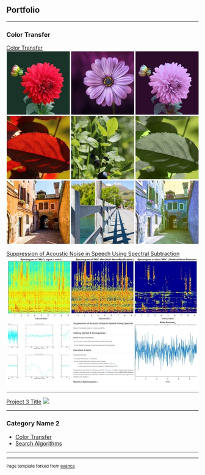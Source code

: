## Portfolio

---

### Color Transfer


[Color Transfer](https://github.com/AissamDjahnine/ColorTransfer)
<img src="images/colortransfer.jpg?raw=true"/>


[Suppression of Acoustic Noise in Speech Using Spectral Subtraction](https://github.com/AissamDjahnine/Suppression-of-Acoustic-Noise-in-Speech-Using-Spectral-Subtraction-)
<img src="images/noisecancelling.jpg?raw=true"/>

---
[Project 3 Title](http://example.com/)
<img src="images/dummy_thumbnail.jpg?raw=true"/>

---

### Category Name 2

- [Color Transfer](https://github.com/AissamDjahnine/ColorTransfer)
- [Search Algorithms](https://github.com/AissamDjahnine/Search-Algorithms-in-AI)

---




---
<p style="font-size:11px">Page template forked from <a href="https://github.com/evanca/quick-portfolio">evanca</a></p>
<!-- Remove above link if you don't want to attibute -->
